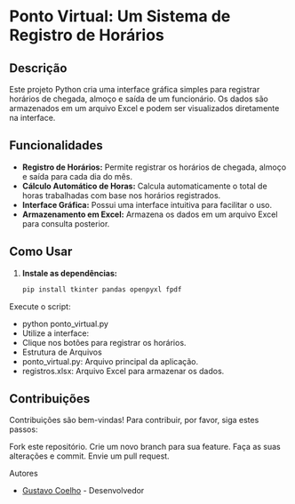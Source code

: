 # Ponto Virtual: Um Sistema de Registro de Horários

## Descrição
Este projeto Python cria uma interface gráfica simples para registrar horários de chegada, almoço e saída de um funcionário. Os dados são armazenados em um arquivo Excel e podem ser visualizados diretamente na interface.

## Funcionalidades
* **Registro de Horários:** Permite registrar os horários de chegada, almoço e saída para cada dia do mês.
* **Cálculo Automático de Horas:** Calcula automaticamente o total de horas trabalhadas com base nos horários registrados.
* **Interface Gráfica:** Possui uma interface intuitiva para facilitar o uso.
* **Armazenamento em Excel:** Armazena os dados em um arquivo Excel para consulta posterior.

## Como Usar
1. **Instale as dependências:**
   ```bash
   pip install tkinter pandas openpyxl fpdf
Execute o script:

* python ponto_virtual.py
* Utilize a interface:
* Clique nos botões para registrar os horários.
* Estrutura de Arquivos
* ponto_virtual.py: Arquivo principal da aplicação.
* registros.xlsx: Arquivo Excel para armazenar os dados.

## Contribuições

Contribuições são bem-vindas! Para contribuir, por favor, siga estes passos:

Fork este repositório.
Crie um novo branch para sua feature.
Faça as suas alterações e commit.
Envie um pull request.


Autores
- [Gustavo Coelho](https://github.com/Gustavo-gcr) - Desenvolvedor
